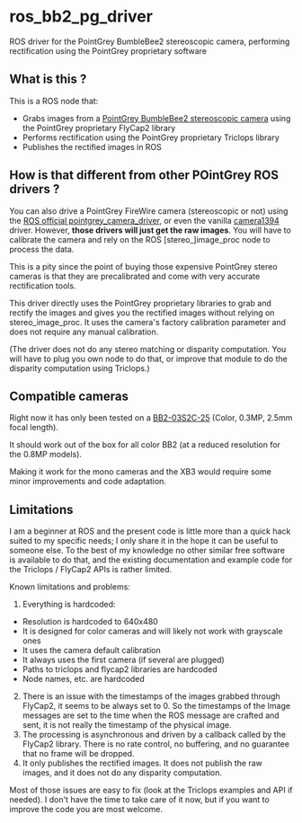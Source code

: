 # ros_bb2_pg_driver

ROS driver for the PointGrey BumbleBee2 stereoscopic camera, performing rectification using the PointGrey proprietary software


## What is this ?

This is a ROS node that:
- Grabs images from a [PointGrey BumbleBee2 stereoscopic camera](https://www.ptgrey.com/bumblebee2-firewire-stereo-vision-camera-systems) using the PointGrey proprietary FlyCap2 library
- Performs rectification using the PointGrey proprietary Triclops library
- Publishes the rectified images in ROS


## How is that different from other POintGrey ROS drivers ?

You can also drive a PointGrey FireWire camera (stereoscopic or not) using the [ROS official pointgrey\_camera\_driver](http://wiki.ros.org/pointgrey_camera_driver), or even the vanilla [camera1394](http://wiki.ros.org/camera1394) driver. However, **those drivers will just get the raw images**. You will have to calibrate the camera and rely on the ROS \[stereo\_\]image\_proc node to process the data.

This is a pity since the point of buying those expensive PointGrey stereo cameras is that they are precalibrated and come with very accurate rectification tools.

This driver directly uses the PointGrey proprietary libraries to grab and rectify the images and gives you the rectified images without relying on stereo\_image\_proc. It uses the camera's factory calibration parameter and does not require any manual calibration.

(The driver does not do any stereo matching or disparity computation. You will have to plug you own node to do that, or improve that module to do the disparity computation using Triclops.)

## Compatible cameras

Right now it has only been tested on a [BB2-03S2C-25](https://www.ptgrey.com/bumblebee2-stereo-vison-03-mp-color-firewire-1394a-25mm-sony-icx424-camera) (Color, 0.3MP, 2.5mm focal length).

It should work out of the box for all color BB2 (at a reduced resolution for the 0.8MP models).

Making it work for the mono cameras and the XB3 would require some minor improvements and code adaptation.


## Limitations

I am a beginner at ROS and the present code is little more than a quick hack suited to my specific needs; I only share it in the hope it can be useful to someone else. To the best of my knowledge no other similar free software is available to do that, and the existing documentation and example code for the Triclops / FlyCap2 APIs is rather limited.

Known limitations and problems:
1. Everything is hardcoded:
  * Resolution is hardcoded to 640x480
  * It is designed for color cameras and will likely not work with grayscale ones
  * It uses the camera default calibration
  * It always uses the first camera (if several are plugged)
  * Paths to triclops and flycap2 libraries are hardcoded
  * Node names, etc. are hardcoded
2. There is an issue with the timestamps of the images grabbed through FlyCap2, it seems to be always set to 0. So the timestamps of the Image messages are set to the time when the ROS message are crafted and sent, it is not really the timestamp of the physical image.
3. The processing is asynchronous and driven by a callback called by the FlyCap2 library. There is no rate control, no buffering, and no guarantee that no frame will be dropped.
4. It only publishes the rectified images. It does not publish the raw images, and it does not do any disparity computation.

Most of those issues are easy to fix (look at the Triclops examples and API if needed). I don't have the time to take care of it now, but if you want to improve the code you are most welcome.

